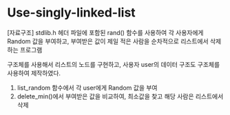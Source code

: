 # Use-singly-linked-list
[자료구조] stdlib.h 헤더 파일에 포함된 rand() 함수를 사용하여 각 사용자에게 Random 값을 부여하고, 부여받은 값이 제일 적은 사람을 순차적으로 리스트에서 삭제하는 프로그램

구조체를 사용해서 리스트의 노드를 구현하고, 사용자 user의 데이터 구조도 구조체를 사용하여 제작하였다.

1. list_random 함수에서 각 user에게 Random 값을 부여
2. delete_min()에서 부여받은 값을 비교하여, 최소값을 찾고 해당 사람은 리스트에서 삭제
